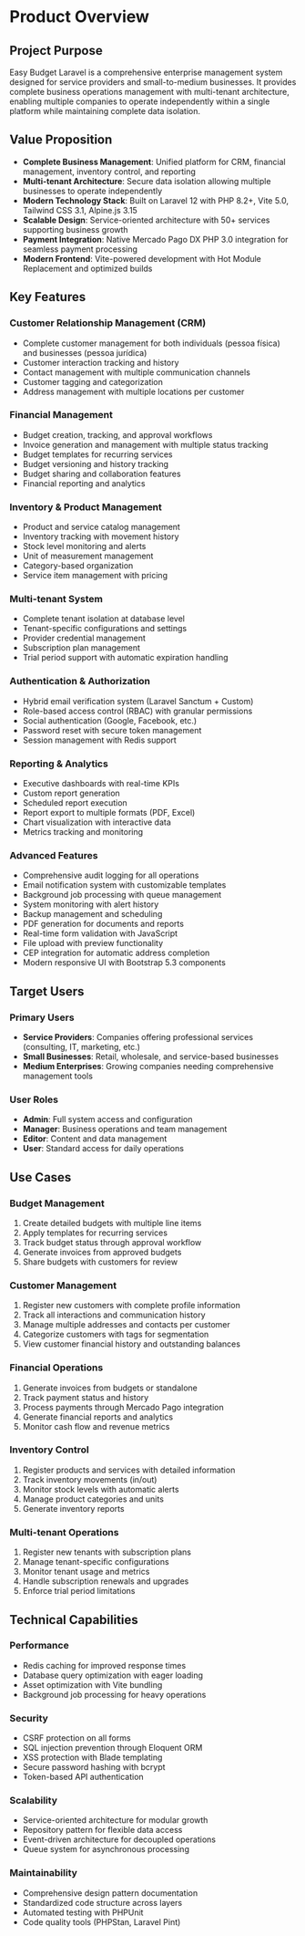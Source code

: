 # Product Overview

## Project Purpose
Easy Budget Laravel is a comprehensive enterprise management system designed for service providers and small-to-medium businesses. It provides complete business operations management with multi-tenant architecture, enabling multiple companies to operate independently within a single platform while maintaining complete data isolation.

## Value Proposition
- **Complete Business Management**: Unified platform for CRM, financial management, inventory control, and reporting
- **Multi-tenant Architecture**: Secure data isolation allowing multiple businesses to operate independently
- **Modern Technology Stack**: Built on Laravel 12 with PHP 8.2+, Vite 5.0, Tailwind CSS 3.1, Alpine.js 3.15
- **Scalable Design**: Service-oriented architecture with 50+ services supporting business growth
- **Payment Integration**: Native Mercado Pago DX PHP 3.0 integration for seamless payment processing
- **Modern Frontend**: Vite-powered development with Hot Module Replacement and optimized builds

## Key Features

### Customer Relationship Management (CRM)
- Complete customer management for both individuals (pessoa física) and businesses (pessoa jurídica)
- Customer interaction tracking and history
- Contact management with multiple communication channels
- Customer tagging and categorization
- Address management with multiple locations per customer

### Financial Management
- Budget creation, tracking, and approval workflows
- Invoice generation and management with multiple status tracking
- Budget templates for recurring services
- Budget versioning and history tracking
- Budget sharing and collaboration features
- Financial reporting and analytics

### Inventory & Product Management
- Product and service catalog management
- Inventory tracking with movement history
- Stock level monitoring and alerts
- Unit of measurement management
- Category-based organization
- Service item management with pricing

### Multi-tenant System
- Complete tenant isolation at database level
- Tenant-specific configurations and settings
- Provider credential management
- Subscription plan management
- Trial period support with automatic expiration handling

### Authentication & Authorization
- Hybrid email verification system (Laravel Sanctum + Custom)
- Role-based access control (RBAC) with granular permissions
- Social authentication (Google, Facebook, etc.)
- Password reset with secure token management
- Session management with Redis support

### Reporting & Analytics
- Executive dashboards with real-time KPIs
- Custom report generation
- Scheduled report execution
- Report export to multiple formats (PDF, Excel)
- Chart visualization with interactive data
- Metrics tracking and monitoring

### Advanced Features
- Comprehensive audit logging for all operations
- Email notification system with customizable templates
- Background job processing with queue management
- System monitoring with alert history
- Backup management and scheduling
- PDF generation for documents and reports
- Real-time form validation with JavaScript
- File upload with preview functionality
- CEP integration for automatic address completion
- Modern responsive UI with Bootstrap 5.3 components

## Target Users

### Primary Users
- **Service Providers**: Companies offering professional services (consulting, IT, marketing, etc.)
- **Small Businesses**: Retail, wholesale, and service-based businesses
- **Medium Enterprises**: Growing companies needing comprehensive management tools

### User Roles
- **Admin**: Full system access and configuration
- **Manager**: Business operations and team management
- **Editor**: Content and data management
- **User**: Standard access for daily operations

## Use Cases

### Budget Management
1. Create detailed budgets with multiple line items
2. Apply templates for recurring services
3. Track budget status through approval workflow
4. Generate invoices from approved budgets
5. Share budgets with customers for review

### Customer Management
1. Register new customers with complete profile information
2. Track all interactions and communication history
3. Manage multiple addresses and contacts per customer
4. Categorize customers with tags for segmentation
5. View customer financial history and outstanding balances

### Financial Operations
1. Generate invoices from budgets or standalone
2. Track payment status and history
3. Process payments through Mercado Pago integration
4. Generate financial reports and analytics
5. Monitor cash flow and revenue metrics

### Inventory Control
1. Register products and services with detailed information
2. Track inventory movements (in/out)
3. Monitor stock levels with automatic alerts
4. Manage product categories and units
5. Generate inventory reports

### Multi-tenant Operations
1. Register new tenants with subscription plans
2. Manage tenant-specific configurations
3. Monitor tenant usage and metrics
4. Handle subscription renewals and upgrades
5. Enforce trial period limitations

## Technical Capabilities

### Performance
- Redis caching for improved response times
- Database query optimization with eager loading
- Asset optimization with Vite bundling
- Background job processing for heavy operations

### Security
- CSRF protection on all forms
- SQL injection prevention through Eloquent ORM
- XSS protection with Blade templating
- Secure password hashing with bcrypt
- Token-based API authentication

### Scalability
- Service-oriented architecture for modular growth
- Repository pattern for flexible data access
- Event-driven architecture for decoupled operations
- Queue system for asynchronous processing

### Maintainability
- Comprehensive design pattern documentation
- Standardized code structure across layers
- Automated testing with PHPUnit
- Code quality tools (PHPStan, Laravel Pint)
